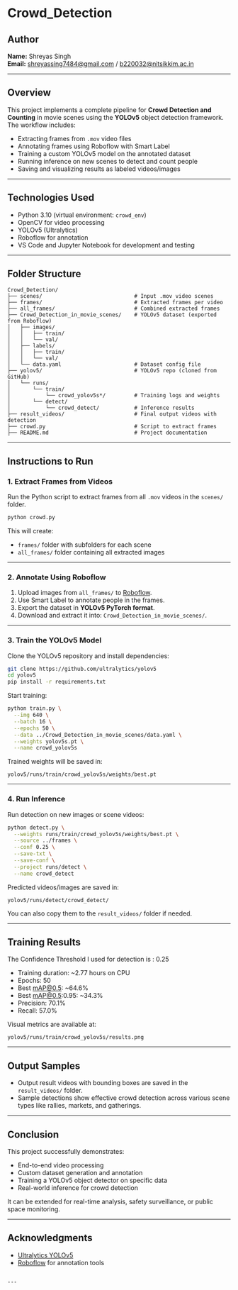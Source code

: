 # Crowd_Detection

## Author
**Name:** Shreyas Singh  
**Email:** shreyassing7484@gmail.com / b220032@nitsikkim.ac.in  

---

## Overview

This project implements a complete pipeline for **Crowd Detection and Counting** in movie scenes using the **YOLOv5** object detection framework.  
The workflow includes:

- Extracting frames from `.mov` video files
- Annotating frames using Roboflow with Smart Label
- Training a custom YOLOv5 model on the annotated dataset
- Running inference on new scenes to detect and count people
- Saving and visualizing results as labeled videos/images

---

## Technologies Used

- Python 3.10 (virtual environment: `crowd_env`)
- OpenCV for video processing
- YOLOv5 (Ultralytics)
- Roboflow for annotation
- VS Code and Jupyter Notebook for development and testing

---

## Folder Structure

```
Crowd_Detection/
├── scenes/                             # Input .mov video scenes
├── frames/                             # Extracted frames per video
├── all_frames/                         # Combined extracted frames
├── Crowd_Detection_in_movie_scenes/    # YOLOv5 dataset (exported from Roboflow)
│   ├── images/
│   │   ├── train/
│   │   └── val/
│   ├── labels/
│   │   ├── train/
│   │   └── val/
│   └── data.yaml                       # Dataset config file
├── yolov5/                             # YOLOv5 repo (cloned from GitHub)
│   └── runs/
│       └── train/
│           └── crowd_yolov5s*/         # Training logs and weights
│       └── detect/
│           └── crowd_detect/           # Inference results
├── result_videos/                      # Final output videos with detection
├── crowd.py                            # Script to extract frames
├── README.md                           # Project documentation
```

---

## Instructions to Run

### 1. Extract Frames from Videos

Run the Python script to extract frames from all `.mov` videos in the `scenes/` folder.

```bash
python crowd.py
```

This will create:
- `frames/` folder with subfolders for each scene
- `all_frames/` folder containing all extracted images

---

### 2. Annotate Using Roboflow

1. Upload images from `all_frames/` to [Roboflow](https://app.roboflow.com).
2. Use Smart Label to annotate people in the frames.
3. Export the dataset in **YOLOv5 PyTorch format**.
4. Download and extract it into: `Crowd_Detection_in_movie_scenes/`.

---

### 3. Train the YOLOv5 Model

Clone the YOLOv5 repository and install dependencies:

```bash
git clone https://github.com/ultralytics/yolov5
cd yolov5
pip install -r requirements.txt
```

Start training:

```bash
python train.py \
  --img 640 \
  --batch 16 \
  --epochs 50 \
  --data ../Crowd_Detection_in_movie_scenes/data.yaml \
  --weights yolov5s.pt \
  --name crowd_yolov5s
```

Trained weights will be saved in:

```
yolov5/runs/train/crowd_yolov5s/weights/best.pt
```

---

### 4. Run Inference

Run detection on new images or scene videos:

```bash
python detect.py \
  --weights runs/train/crowd_yolov5s/weights/best.pt \
  --source ../frames \
  --conf 0.25 \
  --save-txt \
  --save-conf \
  --project runs/detect \
  --name crowd_detect
```

Predicted videos/images are saved in:


```
yolov5/runs/detect/crowd_detect/
```

You can also copy them to the `result_videos/` folder if needed.

---

## Training Results

The Confidence Threshold I used for detection is : 0.25 

- Training duration: ~2.77 hours on CPU
- Epochs: 50
- Best mAP@0.5: ~64.6%
- Best mAP@0.5:0.95: ~34.3%
- Precision: 70.1%
- Recall: 57.0%

Visual metrics are available at:
```
yolov5/runs/train/crowd_yolov5s/results.png
```

---

## Output Samples

- Output result videos with bounding boxes are saved in the `result_videos/` folder.
- Sample detections show effective crowd detection across various scene types like rallies, markets, and gatherings.

---

## Conclusion

This project successfully demonstrates:
- End-to-end video processing
- Custom dataset generation and annotation
- Training a YOLOv5 object detector on specific data
- Real-world inference for crowd detection

It can be extended for real-time analysis, safety surveillance, or public space monitoring.

---

## Acknowledgments

- [Ultralytics YOLOv5](https://github.com/ultralytics/yolov5)
- [Roboflow](https://roboflow.com) for annotation tools
```

---

